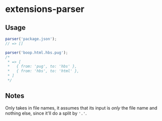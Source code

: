 # extensions-parser

## Usage

```js
parser('package.json');
// => []

parser('boop.html.hbs.pug');
/*
 * => [
 *   { from: 'pug', to: 'hbs' },
 *   { from: 'hbs', to: 'html' },
 * ]
 */
```

## Notes

Only takes in file names, it assumes that its input is *only* the file name and
nothing else, since it'll do a split by `'.'`.
